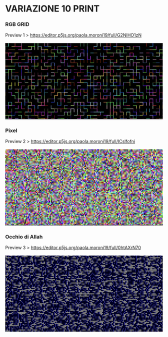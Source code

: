 # VARIAZIONE 10 PRINT


### RGB GRID
Preview 1 > https://editor.p5js.org/paola.moroni19/full/G2NIHO1zN
<br>
<br>
<img src="https://github.com/PaoMor/digital-experience-archive/blob/main/PaoMor/rgb%20grib.png">


### Pixel
Preview 2 > https://editor.p5js.org/paola.moroni19/full/ICslfofni
<br>
<br>
<img src="https://github.com/PaoMor/digital-experience-archive/blob/main/PaoMor/pixel.png">

### Occhio di Allah
Preview 3 > https://editor.p5js.org/paola.moroni19/full/0htAXrN70
<br>
<br>
<img src="https://github.com/PaoMor/digital-experience-archive/blob/main/PaoMor/occhio%20di%20allah.png">
